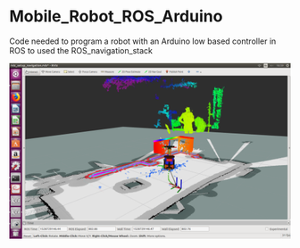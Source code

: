 # Mobile_Robot_ROS_Arduino

Code needed to program a robot with an Arduino low based controller in ROS to used the ROS_navigation_stack

![alt text](https://github.com/CarlosSuarezZapico/Mobile_Robot_ROS_Arduino/blob/master/Images/robots.png)
